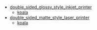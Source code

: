 * [double_sided_glossy_style_inkjet_printer](double_sided_glossy_style_inkjet_printer)
  * [koala](double_sided_glossy_style_inkjet_printer/koala)
* [double_sided_matte_style_laser_printer](double_sided_matte_style_laser_printer)
  * [koala](double_sided_matte_style_laser_printer/koala)
